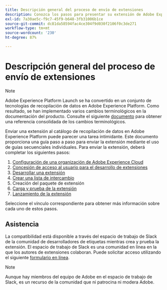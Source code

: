 ```yaml
---
title: Descripción general del proceso de envío de extensiones
description: Conozca los pasos para presentar su extensión de Adobe Experience Platform desde el desarrollo hasta el lanzamiento.
exl-id: 7a30ae5c-f9c7-45f9-b648-3fb31006b1ce
source-git-commit: dc81da58594fac4ce304f9d030f2106f0c3de271
workflow-type: tm+mt
source-wordcount: '230'
ht-degree: 87%

---
```


# Descripción general del proceso de envío de extensiones

>[!NOTE]
>
>Adobe Experience Platform Launch se ha convertido en un conjunto de tecnologías de recopilación de datos en Adobe Experience Platform. Como resultado, se han implementado varios cambios terminológicos en la documentación del producto. Consulte el siguiente [documento](../../term-updates.md) para obtener una referencia consolidada de los cambios terminológicos.

Enviar una extensión al catálogo de recopilación de datos en Adobe Experience Platform puede parecer una tarea intimidante. Este documento proporciona una guía paso a paso para enviar la extensión mediante el uso de guías secuenciales individuales. Para enviar la extensión, deberá completar los siguientes pasos:

1. [Configuración de una organización de Adobe Experience Cloud](./setup.md)
1. [Concesión de acceso al usuario para el desarrollo de extensiones](./access.md)
1. [Desarrollar una extensión](./develop.md)
1. [Crear una lista de intercambio](./create-listing.md)
1. Creación del paquete de extensión
1. [Carga y prueba de la extensión](./upload-and-test.md)
1. [Lanzamiento de la extensión](./release.md)

Seleccione el vínculo correspondiente para obtener más información sobre cada uno de estos pasos.

## Asistencia

La compatibilidad está disponible a través del espacio de trabajo de Slack de la comunidad de desarrolladores de etiquetas mientras crea y prueba la extensión. El espacio de trabajo de Slack es una comunidad en línea en la que los autores de extensiones colaboran. Puede solicitar acceso utilizando el siguiente [formulario en línea](https://docs.google.com/forms/d/e/1FAIpQLScq1m63YkDrRpvPLhzUqtfoleWiDDTTXZsSivIXRfFdlSMzpQ/viewform).

>[!NOTE]
>
>Aunque hay miembros del equipo de Adobe en el espacio de trabajo de Slack, es un recurso de la comunidad que ni patrocina ni modera Adobe.
